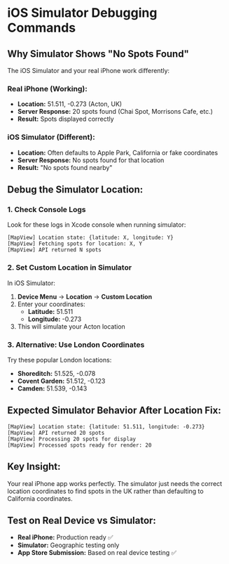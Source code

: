 # iOS Simulator Debugging Commands

## Why Simulator Shows "No Spots Found"

The iOS Simulator and your real iPhone work differently:

### Real iPhone (Working):
- **Location:** 51.511, -0.273 (Acton, UK)
- **Server Response:** 20 spots found (Chai Spot, Morrisons Cafe, etc.)
- **Result:** Spots displayed correctly

### iOS Simulator (Different):
- **Location:** Often defaults to Apple Park, California or fake coordinates
- **Server Response:** No spots found for that location
- **Result:** "No spots found nearby"

## Debug the Simulator Location:

### 1. Check Console Logs
Look for these logs in Xcode console when running simulator:
```
[MapView] Location state: {latitude: X, longitude: Y}
[MapView] Fetching spots for location: X, Y
[MapView] API returned N spots
```

### 2. Set Custom Location in Simulator
In iOS Simulator:
1. **Device Menu** → **Location** → **Custom Location**
2. Enter your coordinates:
   - **Latitude:** 51.511
   - **Longitude:** -0.273
3. This will simulate your Acton location

### 3. Alternative: Use London Coordinates
Try these popular London locations:
- **Shoreditch:** 51.525, -0.078
- **Covent Garden:** 51.512, -0.123
- **Camden:** 51.539, -0.143

## Expected Simulator Behavior After Location Fix:
```
[MapView] Location state: {latitude: 51.511, longitude: -0.273}
[MapView] API returned 20 spots
[MapView] Processing 20 spots for display
[MapView] Processed spots ready for render: 20
```

## Key Insight:
Your real iPhone app works perfectly. The simulator just needs the correct location coordinates to find spots in the UK rather than defaulting to California coordinates.

## Test on Real Device vs Simulator:
- **Real iPhone:** Production ready ✅
- **Simulator:** Geographic testing only
- **App Store Submission:** Based on real device testing ✅